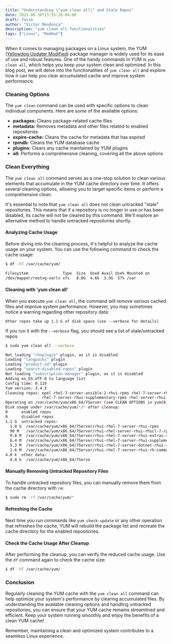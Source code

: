 ```yaml
---
title: "Understanding \"yum clean all\" and Stale Repos"
date: 2023-06-30T15:55:26-04:00
draft: false
author: "Victor Mendonça"
description: "yum clean all functionalities"
tags: ["Linux", "RedHat"]
---
```


When it comes to managing packages on a Linux system, the YUM ([Yellowdog Updater Modified](https://linux.die.net/man/8/yum)) package manager is widely used for its ease of use and robust features. One of the handy commands in YUM is `yum clean all`, which helps you keep your system clean and optimized. In this blog post, we will delve into the functionalities of `yum clean all` and explore how it can help you clear accumulated cache and improve system performance.

### Cleaning Options

The `yum clean` command can be used with specific options to clean individual components. Here are some of the available options:

+ **packages:** Cleans package-related cache files
+ **metadata:** Removes metadata and other files related to enabled repositories
+ **expire-cache:** Cleans the cache for metadata that has expired
+ **rpmdb:** Cleans the YUM database cache
+ **plugins:** Clears any cache maintained by YUM plugins
+ **all:** Performs a comprehensive cleaning, covering all the above options

### Clean Everything

The `yum clean all` command serves as a one-stop solution to clean various elements that accumulate in the YUM cache directory over time. It offers several cleaning options, allowing you to target specific items or perform a comprehensive clean.

It's essential to note that `yum clean all` does not clean untracked "stale" repositories. This means that if a repository is no longer in use or has been disabled, its cache will not be cleared by this command. We'll explore an alternative method to handle untracked repositories shortly.

#### Analyzing Cache Usage

Before diving into the cleaning process, it's helpful to analyze the cache usage on your system. You can use the following command to check the cache usage:

```bash
$ df -hT /var/cache/yum/

Filesystem               Type  Size  Used Avail Use% Mounted on
/dev/mapper/rootvg-varlv xfs   8.0G  4.6G  3.5G  57% /var
```

#### Cleaning with 'yum clean all'

When you execute `yum clean all`, the command will remove various cached files and improve system performance. However, you may sometimes notice a warning regarding other repository data:

    Other repos take up 1.1 G of disk space (use --verbose for details)

If you run it with the `--verbose` flag, you should see a list of stale/untracked repos

```bash
$ sudo yum clean all --verbose

Not loading "rhnplugin" plugin, as it is disabled
Loading "langpacks" plugin
Loading "product-id" plugin
Loading "search-disabled-repos" plugin
Not loading "subscription-manager" plugin, as it is disabled
Adding en_US.UTF-8 to language list
Config time: 0.110
Yum version: 3.4.3
Cleaning repos: epel rhel-7-server-ansible-2-rhui-rpms rhel-7-server-rhui-extras-rpms rhel-7-server-rhui-optional-rpms rhel-7-server-rhui-rh-common-rpms rhel-7-server-rhui-rpms
              : rhel-7-server-rhui-supplementary-rpms rhel-server-rhui-rhscl-7-rpms rhui-microsoft-azure-rhel7
Operating on /var/cache/yum/x86_64/7Server (see CLEAN OPTIONS in yum(8) for details)
Disk usage under /var/cache/yum/*/* after cleanup:
0      enabled repos
0      disabled repos
1.1 G  untracked repos:
  1.0 G  /var/cache/yum/x86_64/7Server/rhui-rhel-7-server-rhui-rpms
  90 M   /var/cache/yum/x86_64/7Server/rhui-rhel-server-rhui-rhscl-7-rpms
  9.8 M  /var/cache/yum/x86_64/7Server/rhui-rhel-7-server-rhui-extras-rpms
  6.4 M  /var/cache/yum/x86_64/7Server/rhui-rhel-7-server-rhui-supplementary-rpms
  5.3 M  /var/cache/yum/x86_64/7Server/rhui-rhel-7-server-dotnet-rhui-rpms
  1.6 M  /var/cache/yum/x86_64/7Server/rhui-rhel-7-server-rhui-rh-common-rpms
4.0 k  other data:
  4.0 k  /var/cache/yum/x86_64/7Serve
```

#### Manually Removing Untracked Repository Files

To handle untracked repository files, you can manually remove them from the cache directory with `rm`:

```bash
$ sudo rm -rf /var/cache/yum/*
```

#### Refreshing the Cache

Next time you run commands like `yum check-update` or any other operation that refreshes the cache, YUM will rebuild the package list and recreate the cache directory for the enabled repositories.

#### Check the Cache Usage After Cleanup

After performing the cleanup, you can verify the reduced cache usage. Use the `df` command again to check the cache size:

```bash
$ df -hT /var/cache/yum/
```

### Conclusion

Regularly cleaning the YUM cache with the `yum clean all` command can help optimize your system's performance by clearing accumulated files. By understanding the available cleaning options and handling untracked repositories, you can ensure that your YUM cache remains streamlined and efficient. Keep your system running smoothly and enjoy the benefits of a clean YUM cache!

Remember, maintaining a clean and optimized system contributes to a seamless Linux experience.

